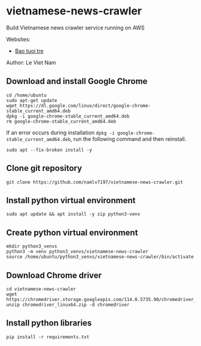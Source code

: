 # vietnamese-news-crawler
Build Vietnamese news crawler service running on AWS

Websites:
- [Bao tuoi tre](https://tuoitre.vn/tin-moi-nhat.htm)

Author: Le Viet Nam

## Download and install Google Chrome
```
cd /home/ubuntu
sudo apt-get update
wget https://dl.google.com/linux/direct/google-chrome-stable_current_amd64.deb
dpkg -i google-chrome-stable_current_amd64.deb
rm google-chrome-stable_current_amd64.deb
```
If an error occurs during installation ```dpkg -i google-chrome-stable_current_amd64.deb```, run the following command and then reinstall.
```
sudo apt --fix-broken install -y
```
## Clone git repository
```
git clone https://github.com/namlv7197/vietnamese-news-crawler.git
```
## Install python virtual environment
```
sudo apt update && apt install -y zip python3-venv
```
## Create python virtual environment
```
mkdir python3_venvs
python3 -m venv python3_venvs/vietnamese-news-crawler
source /home/ubuntu/python3_venvs/vietnamese-news-crawler/bin/activate
```
## Download Chrome driver
```
cd vietnamese-news-crawler
wget https://chromedriver.storage.googleapis.com/114.0.5735.90/chromedriver_linux64.zip
unzip chromedriver_linux64.zip -d chromedriver
```
## Install python libraries
```
pip install -r requirements.txt
```


